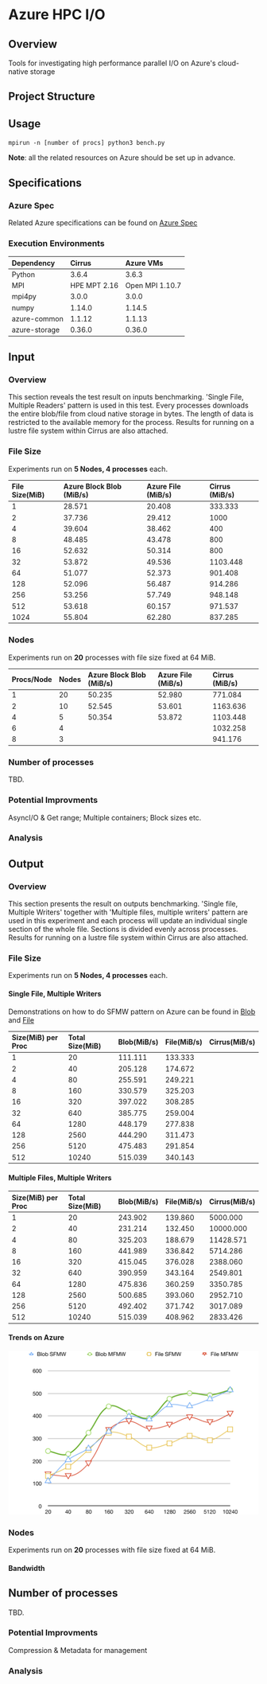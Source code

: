 # Azure HPC I/O
## Overview
Tools for investigating high performance parallel I/O on Azure's cloud-native storage 

## Project Structure

## Usage
```
mpirun -n [number of procs] python3 bench.py
```

**Note**: all the related resources on Azure should be set up in advance.

## Specifications
### Azure Spec
Related Azure specifications can be found on [Azure Spec](doc/AzureSpec.md)

### Execution Environments
| Dependency | Cirrus | Azure VMs |
| :------ | :-------| :-------|
| Python | 3.6.4 | 3.6.3 |
| MPI | HPE MPT 2.16 | Open MPI 1.10.7 |
| mpi4py | 3.0.0 | 3.0.0 |
| numpy | 1.14.0 | 1.14.5 |
| azure-common | 1.1.12 | 1.1.13 |
| azure-storage | 0.36.0 | 0.36.0 |

## Input
### Overview
This section reveals the test result on inputs benchmarking. 'Single File, Multiple Readers' pattern is used in this test. Every processes downloads the entire blob/file from cloud native storage in bytes. The length of data is restricted to the available memory for the process. Results for running on a lustre file system within Cirrus are also attached.

### File Size
Experiments run on **5 Nodes, 4 processes** each. 

| File Size(MiB) | Azure Block Blob (MiB/s) | Azure File (MiB/s) | Cirrus (MiB/s) |
| :------ | :-------| :-------| :-------|
| 1 | 28.571 | 20.408 | 333.333 |  
| 2 | 37.736 | 29.412 | 1000 |
| 4 | 39.604 | 38.462 | 400 |
| 8 | 48.485 | 43.478 | 800 |
| 16 | 52.632 | 50.314 | 800 |
| 32 | 53.872 | 49.536 | 1103.448 |
| 64 | 51.077 | 52.373 | 901.408 |
| 128 | 52.096 | 56.487 | 914.286 |
| 256 | 53.256 | 57.749 | 948.148 |
| 512 | 53.618 | 60.157 | 971.537 |
| 1024 | 55.804 | 62.280 | 837.285 |

### Nodes
Experiments run on **20** processes with file size fixed at 64 MiB.

| Procs/Node | Nodes | Azure Block Blob (MiB/s) | Azure File (MiB/s) | Cirrus (MiB/s) |
| :------ | :-------| :-------| :-------| :-------|
| 1 | 20 | 50.235 | 52.980 | 771.084 |
| 2 | 10 | 52.545 | 53.601 | 1163.636 |
| 4 | 5 | 50.354 | 53.872 | 1103.448 |
| 6 | 4 |  |  | 1032.258 |
| 8 | 3 |  |  | 941.176 |

### Number of processes
TBD.

### Potential Improvments
AsyncI/O & Get range; Multiple containers; Block sizes etc.

### Analysis

## Output
### Overview
This section presents the result on outputs benchmarking. 'Single file, Multiple Writers' together with 'Multiple files, multiple writers' pattern are used in this experiment and each process will update an individual single section of the whole file. Sections is divided evenly across processes. Results for running on a lustre file system within Cirrus are also attached.

### File Size
Experiments run on **5 Nodes, 4 processes** each.

#### Single File, Multiple Writers
Demonstrations on how to do SFMW pattern on Azure can be found in [Blob](doc/img/blobsfmw.jpg) and [File](doc/img/filesfmw.jpg)

| Size(MiB) per Proc | Total Size(MiB) | Blob(MiB/s) | File(MiB/s) | Cirrus(MiB/s) |
| :------ | :-------| :-------| :-------| :-------|
| 1    |    20 | 111.111 | 133.333 |  |
| 2    |    40 | 205.128 | 174.672 |  |
| 4    |    80 | 255.591 | 249.221 |  |
| 8    |   160 | 330.579 | 325.203 |  |
| 16   |   320 | 397.022 | 308.285 |  |
| 32   |   640 | 385.775 | 259.004 |  |
| 64   |  1280 | 448.179 | 277.838 |  |
| 128  |  2560 | 444.290 | 311.473 |  |
| 256  |  5120 | 475.483 | 291.854 |  |
| 512  | 10240 | 515.039 | 340.143 |  |

#### Multiple Files, Multiple Writers
| Size(MiB) per Proc | Total Size(MiB) | Blob(MiB/s) | File(MiB/s) | Cirrus(MiB/s) |
| :------ | :-------| :-------| :-------| :-------|
| 1    |     20 | 243.902 | 139.860 |  5000.000 |
| 2    |     40 | 231.214 | 132.450 | 10000.000 |
| 4    |     80 | 325.203 | 188.679 | 11428.571 |
| 8    |    160 | 441.989 | 336.842 |  5714.286 |
| 16   |    320 | 415.045 | 376.028 |  2388.060 |
| 32   |    640 | 390.959 | 343.164 |  2549.801 |
| 64   |   1280 | 475.836 | 360.259 |  3350.785 |
| 128  |   2560 | 500.685 | 393.060 |  2952.710 |
| 256  |   5120 | 492.402 | 371.742 |  3017.089 |
| 512  |  10240 | 515.039 | 408.962 |  2833.426 |

#### Trends on Azure
![Write Trends](doc/img/WriteTrend.jpg)

### Nodes
Experiments run on **20** processes with file size fixed at 64 MiB.

#### Bandwidth

## Number of processes
TBD.

### Potential Improvments
Compression & Metadata for management

### Analysis